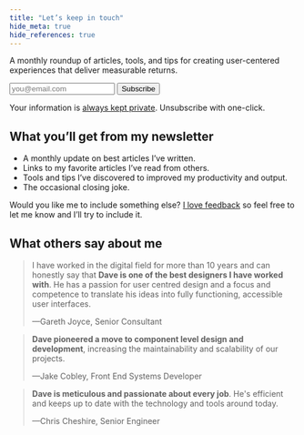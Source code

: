 ```yaml
---
title: "Let’s keep in touch"
hide_meta: true
hide_references: true
---
```


A monthly roundup of articles, tools, and tips for creating user-centered experiences that deliver measurable returns.

<form action="https://daveredfern.us10.list-manage.com/subscribe/post?u=5f28db666ed2fa394d4b32a3c&amp;id=595799564d" method="post" target="_blank" class="inline-form" novalidate>
    <label>
        <input type="email" value="" name="EMAIL" id="mce-EMAIL" required placeholder="you@email.com">
    </label>
    <div style="position: absolute; left: -5000px;" aria-hidden="true">
        <input type="text" name="b_2e436c3694ac9e00b18a8ada2_59f17af024" tabindex="-1" value="">
    </div>
    <button type="submit" value="Subscribe" name="subscribe" id="mc-embedded-subscribe" class="button">Subscribe</button>
</form>

Your information is [always kept private](/privacy/). Unsubscribe with one-click.

## What you’ll get from my newsletter

* A monthly update on best articles I’ve written.
* Links to my favorite articles I’ve read from others.
* Tools and tips I’ve discovered to improved my productivity and output.
* The occasional closing joke.

Would you like me to include something else? [I love feedback](/feedback/) so feel free to let me know and I’ll try to include it.

## What others say about me

> I have worked in the digital field for more than 10 years and can honestly say that **Dave is one of the best designers I have worked with**. He has a passion for user centred design and a focus and competence to translate his ideas into fully functioning, accessible user interfaces.
> 
> —Gareth Joyce, Senior Consultant

> **Dave pioneered a move to component level design and development**, increasing the maintainability and scalability of our projects.
> 
> —Jake Cobley, Front End Systems Developer

> **Dave is meticulous and passionate about every job**. He's efficient and keeps up to date with the technology and tools around today.
> 
> —Chris Cheshire, Senior Engineer